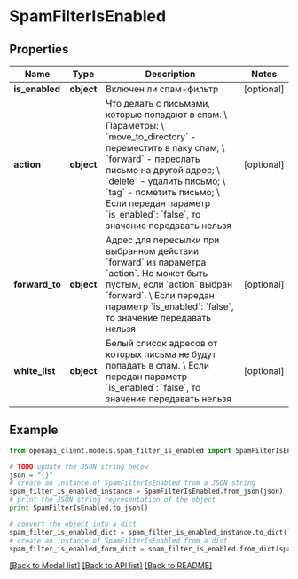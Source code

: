 # SpamFilterIsEnabled


## Properties
Name | Type | Description | Notes
------------ | ------------- | ------------- | -------------
**is_enabled** | **object** | Включен ли спам-фильтр | [optional] 
**action** | **object** | Что делать с письмами, которые попадают в спам. \\  Параметры: \\  &#x60;move_to_directory&#x60; - переместить в паку спам; \\  &#x60;forward&#x60; - переслать письмо на другой адрес; \\  &#x60;delete&#x60; - удалить письмо; \\  &#x60;tag&#x60; - пометить письмо; \\  Если передан параметр &#x60;is_enabled&#x60;: &#x60;false&#x60;, то значение передавать нельзя | [optional] 
**forward_to** | **object** | Адрес для пересылки при выбранном действии &#x60;forward&#x60; из параметра &#x60;action&#x60;. Не может быть пустым, если &#x60;action&#x60; выбран &#x60;forward&#x60;. \\  Если передан параметр &#x60;is_enabled&#x60;: &#x60;false&#x60;, то значение передавать нельзя | [optional] 
**white_list** | **object** | Белый список адресов от которых письма не будут попадать в спам. \\  Если передан параметр &#x60;is_enabled&#x60;: &#x60;false&#x60;, то значение передавать нельзя | [optional] 

## Example

```python
from openapi_client.models.spam_filter_is_enabled import SpamFilterIsEnabled

# TODO update the JSON string below
json = "{}"
# create an instance of SpamFilterIsEnabled from a JSON string
spam_filter_is_enabled_instance = SpamFilterIsEnabled.from_json(json)
# print the JSON string representation of the object
print SpamFilterIsEnabled.to_json()

# convert the object into a dict
spam_filter_is_enabled_dict = spam_filter_is_enabled_instance.to_dict()
# create an instance of SpamFilterIsEnabled from a dict
spam_filter_is_enabled_form_dict = spam_filter_is_enabled.from_dict(spam_filter_is_enabled_dict)
```
[[Back to Model list]](../README.md#documentation-for-models) [[Back to API list]](../README.md#documentation-for-api-endpoints) [[Back to README]](../README.md)


